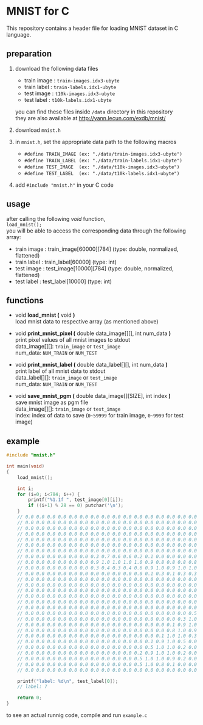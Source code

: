 # MNIST for C

This repository contains a header file for loading MNIST dataset in C language.


## preparation

1. download the following data files

	- train image : `train-images.idx3-ubyte`
	- train label : `train-labels.idx1-ubyte`
	- test image : `t10k-images.idx3-ubyte`
	- test label : `t10k-labels.idx1-ubyte`  

	you can find these files inside `/data` directory in this repository  
	they are also available at http://yann.lecun.com/exdb/mnist/

2. download `mnist.h`

3. in `mnist.h`, set the appropriate data path to the following macros

	- ```#define TRAIN_IMAGE (ex: "./data/train-images.idx3-ubyte")```
	- ```#define TRAIN_LABEL (ex: "./data/train-labels.idx1-ubyte")```
	- ```#define TEST_IMAGE  (ex: "./data/t10k-images.idx3-ubyte")```
	- ```#define TEST_LABEL  (ex: "./data/t10k-labels.idx1-ubyte")```

4. add `#include "mnist.h"` in your C code


## usage

after calling the following *void* function,  
`load_mnist();`  
you will be able to access the corresponding data through the following array:

- train image : train_image[60000][784] (type: double, normalized, flattened)
- train label : train_label[60000]      (type: int)
- test image  : test_image[10000][784]  (type: double, normalized, flattened)
- test label  : test_label[10000]       (type: int)


## functions

- void **load_mnist (** void **)**  
	load mnist data to respective array (as mentioned above)  

- void **print_mnist_pixel (** double data_image[][], int num_data **)**  
	print pixel values of all mnist images to stdout  
	data_image[][]: `train_image` or `test_image`  
	num_data: `NUM_TRAIN` or `NUM_TEST`  

- void **print_mnist_label (** double data_label[][], int num_data **)**  
	print label of all mnist data to stdout  
	data_label[][]: `train_image` or `test_image`  
	num_data: `NUM_TRAIN` or `NUM_TEST`  

- void **save_mnist_pgm (** double data_image[][SIZE], int index **)**  
	save mnist image as pgm file  
	data_image[][]: `train_image` or `test_image`  
	index: index of data to save (`0~59999` for train image, `0~9999` for test image)  


## example
```c
#include "mnist.h"

int main(void)
{
	load_mnist();

	int i;
    for (i=0; i<784; i++) {
        printf("%1.1f ", test_image[0][i]);
        if ((i+1) % 28 == 0) putchar('\n');
    }
    // 0.0 0.0 0.0 0.0 0.0 0.0 0.0 0.0 0.0 0.0 0.0 0.0 0.0 0.0 0.0 0.0 0.0 0.0 0.0 0.0 0.0 0.0 0.0 0.0 0.0 0.0 0.0 0.0 
	// 0.0 0.0 0.0 0.0 0.0 0.0 0.0 0.0 0.0 0.0 0.0 0.0 0.0 0.0 0.0 0.0 0.0 0.0 0.0 0.0 0.0 0.0 0.0 0.0 0.0 0.0 0.0 0.0 
	// 0.0 0.0 0.0 0.0 0.0 0.0 0.0 0.0 0.0 0.0 0.0 0.0 0.0 0.0 0.0 0.0 0.0 0.0 0.0 0.0 0.0 0.0 0.0 0.0 0.0 0.0 0.0 0.0 
	// 0.0 0.0 0.0 0.0 0.0 0.0 0.0 0.0 0.0 0.0 0.0 0.0 0.0 0.0 0.0 0.0 0.0 0.0 0.0 0.0 0.0 0.0 0.0 0.0 0.0 0.0 0.0 0.0 
	// 0.0 0.0 0.0 0.0 0.0 0.0 0.0 0.0 0.0 0.0 0.0 0.0 0.0 0.0 0.0 0.0 0.0 0.0 0.0 0.0 0.0 0.0 0.0 0.0 0.0 0.0 0.0 0.0 
	// 0.0 0.0 0.0 0.0 0.0 0.0 0.0 0.0 0.0 0.0 0.0 0.0 0.0 0.0 0.0 0.0 0.0 0.0 0.0 0.0 0.0 0.0 0.0 0.0 0.0 0.0 0.0 0.0 
	// 0.0 0.0 0.0 0.0 0.0 0.0 0.0 0.0 0.0 0.0 0.0 0.0 0.0 0.0 0.0 0.0 0.0 0.0 0.0 0.0 0.0 0.0 0.0 0.0 0.0 0.0 0.0 0.0 
	// 0.0 0.0 0.0 0.0 0.0 0.0 0.3 0.7 0.6 0.6 0.2 0.1 0.0 0.0 0.0 0.0 0.0 0.0 0.0 0.0 0.0 0.0 0.0 0.0 0.0 0.0 0.0 0.0 
	// 0.0 0.0 0.0 0.0 0.0 0.0 0.9 1.0 1.0 1.0 1.0 0.9 0.8 0.8 0.8 0.8 0.8 0.8 0.8 0.8 0.7 0.2 0.0 0.0 0.0 0.0 0.0 0.0 
	// 0.0 0.0 0.0 0.0 0.0 0.0 0.3 0.4 0.3 0.4 0.6 0.9 1.0 0.9 1.0 1.0 1.0 1.0 0.9 1.0 1.0 0.5 0.0 0.0 0.0 0.0 0.0 0.0 
	// 0.0 0.0 0.0 0.0 0.0 0.0 0.0 0.0 0.0 0.0 0.0 0.1 0.3 0.1 0.3 0.3 0.3 0.2 0.1 0.9 1.0 0.4 0.0 0.0 0.0 0.0 0.0 0.0 
	// 0.0 0.0 0.0 0.0 0.0 0.0 0.0 0.0 0.0 0.0 0.0 0.0 0.0 0.0 0.0 0.0 0.0 0.0 0.3 1.0 0.8 0.1 0.0 0.0 0.0 0.0 0.0 0.0 
	// 0.0 0.0 0.0 0.0 0.0 0.0 0.0 0.0 0.0 0.0 0.0 0.0 0.0 0.0 0.0 0.0 0.0 0.1 0.9 1.0 0.3 0.0 0.0 0.0 0.0 0.0 0.0 0.0 
	// 0.0 0.0 0.0 0.0 0.0 0.0 0.0 0.0 0.0 0.0 0.0 0.0 0.0 0.0 0.0 0.0 0.0 0.5 1.0 0.9 0.2 0.0 0.0 0.0 0.0 0.0 0.0 0.0 
	// 0.0 0.0 0.0 0.0 0.0 0.0 0.0 0.0 0.0 0.0 0.0 0.0 0.0 0.0 0.0 0.0 0.2 1.0 1.0 0.2 0.0 0.0 0.0 0.0 0.0 0.0 0.0 0.0 
	// 0.0 0.0 0.0 0.0 0.0 0.0 0.0 0.0 0.0 0.0 0.0 0.0 0.0 0.0 0.0 0.0 0.5 1.0 0.7 0.0 0.0 0.0 0.0 0.0 0.0 0.0 0.0 0.0 
	// 0.0 0.0 0.0 0.0 0.0 0.0 0.0 0.0 0.0 0.0 0.0 0.0 0.0 0.0 0.0 0.0 0.8 1.0 0.2 0.0 0.0 0.0 0.0 0.0 0.0 0.0 0.0 0.0 
	// 0.0 0.0 0.0 0.0 0.0 0.0 0.0 0.0 0.0 0.0 0.0 0.0 0.0 0.0 0.0 0.5 1.0 0.7 0.0 0.0 0.0 0.0 0.0 0.0 0.0 0.0 0.0 0.0 
	// 0.0 0.0 0.0 0.0 0.0 0.0 0.0 0.0 0.0 0.0 0.0 0.0 0.0 0.0 0.3 1.0 0.9 0.2 0.0 0.0 0.0 0.0 0.0 0.0 0.0 0.0 0.0 0.0 
	// 0.0 0.0 0.0 0.0 0.0 0.0 0.0 0.0 0.0 0.0 0.0 0.0 0.0 0.1 0.9 1.0 0.7 0.0 0.0 0.0 0.0 0.0 0.0 0.0 0.0 0.0 0.0 0.0 
	// 0.0 0.0 0.0 0.0 0.0 0.0 0.0 0.0 0.0 0.0 0.0 0.0 0.0 0.8 1.0 0.9 0.1 0.0 0.0 0.0 0.0 0.0 0.0 0.0 0.0 0.0 0.0 0.0 
	// 0.0 0.0 0.0 0.0 0.0 0.0 0.0 0.0 0.0 0.0 0.0 0.0 0.1 1.0 1.0 0.3 0.0 0.0 0.0 0.0 0.0 0.0 0.0 0.0 0.0 0.0 0.0 0.0 
	// 0.0 0.0 0.0 0.0 0.0 0.0 0.0 0.0 0.0 0.0 0.0 0.1 0.9 1.0 0.5 0.0 0.0 0.0 0.0 0.0 0.0 0.0 0.0 0.0 0.0 0.0 0.0 0.0 
	// 0.0 0.0 0.0 0.0 0.0 0.0 0.0 0.0 0.0 0.0 0.0 0.5 1.0 1.0 0.2 0.0 0.0 0.0 0.0 0.0 0.0 0.0 0.0 0.0 0.0 0.0 0.0 0.0 
	// 0.0 0.0 0.0 0.0 0.0 0.0 0.0 0.0 0.0 0.0 0.2 0.9 1.0 1.0 0.2 0.0 0.0 0.0 0.0 0.0 0.0 0.0 0.0 0.0 0.0 0.0 0.0 0.0 
	// 0.0 0.0 0.0 0.0 0.0 0.0 0.0 0.0 0.0 0.0 0.5 1.0 1.0 0.9 0.2 0.0 0.0 0.0 0.0 0.0 0.0 0.0 0.0 0.0 0.0 0.0 0.0 0.0 
	// 0.0 0.0 0.0 0.0 0.0 0.0 0.0 0.0 0.0 0.0 0.5 1.0 0.8 0.1 0.0 0.0 0.0 0.0 0.0 0.0 0.0 0.0 0.0 0.0 0.0 0.0 0.0 0.0 
	// 0.0 0.0 0.0 0.0 0.0 0.0 0.0 0.0 0.0 0.0 0.0 0.0 0.0 0.0 0.0 0.0 0.0 0.0 0.0 0.0 0.0 0.0 0.0 0.0 0.0 0.0 0.0 0.0

	printf("label: %d\n", test_label[0]);
	// label: 7

	return 0;
}
```
to see an actual runnig code, compile and run `example.c`